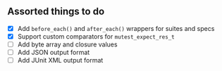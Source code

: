 ## Assorted things to do

 - [x] Add `before_each()` and `after_each()` wrappers for suites and specs
 - [x] Support custom comparators for `mutest_expect_res_t`
 - [ ] Add byte array and closure values
 - [ ] Add JSON output format
 - [ ] Add JUnit XML output format
